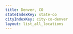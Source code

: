 ```yaml
---
title: Denver, CO
stateIndexKey: state-co
cityIndexKey: city-co-denver
layout: list_all_locations
---
```

